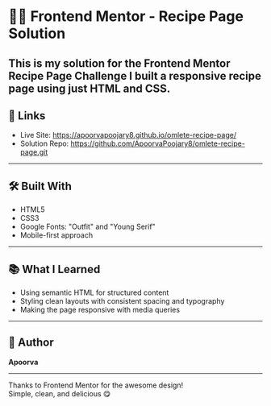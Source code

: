 # 🧑‍🍳 Frontend Mentor - Recipe Page Solution

This is my solution for the Frontend Mentor Recipe Page Challenge
I built a responsive recipe page using just HTML and CSS. 
---

## 🔗 Links

- Live Site: https://apoorvapoojary8.github.io/omlete-recipe-page/
- Solution Repo: https://github.com/ApoorvaPoojary8/omlete-recipe-page.git

---

## 🛠️ Built With

- HTML5
- CSS3
- Google Fonts: "Outfit" and "Young Serif"
- Mobile-first approach

---

## 📚 What I Learned

- Using semantic HTML for structured content
- Styling clean layouts with consistent spacing and typography
- Making the page responsive with media queries

---

## 👤 Author

**Apoorva**  

---

Thanks to Frontend Mentor for the awesome design!  
Simple, clean, and delicious 😋
